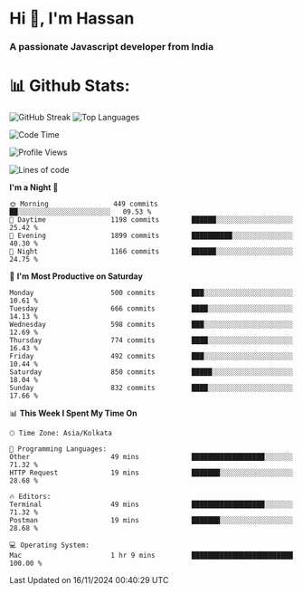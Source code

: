 # Hi 👋, I'm Hassan
### A passionate Javascript developer from India


# 📊 Github Stats:
![GitHub Streak](https://github-readme-streak-stats.herokuapp.com/?user=codeblooded47&theme=dracula&hide_border=false)
![Top Languages](https://github-readme-stats.vercel.app/api/top-langs/?username=codeblooded47&layout=compact&theme=dracula)



<!--START_SECTION:waka-->
![Code Time](http://img.shields.io/badge/Code%20Time-869%20hrs%2039%20mins-blue)

![Profile Views](http://img.shields.io/badge/Profile%20Views-0-blue)

![Lines of code](https://img.shields.io/badge/From%20Hello%20World%20I%27ve%20Written-23.8%20million%20lines%20of%20code-blue)

**I'm a Night 🦉** 

```text
🌞 Morning                449 commits         ██░░░░░░░░░░░░░░░░░░░░░░░   09.53 % 
🌆 Daytime                1198 commits        ██████░░░░░░░░░░░░░░░░░░░   25.42 % 
🌃 Evening                1899 commits        ██████████░░░░░░░░░░░░░░░   40.30 % 
🌙 Night                  1166 commits        ██████░░░░░░░░░░░░░░░░░░░   24.75 % 
```
📅 **I'm Most Productive on Saturday** 

```text
Monday                   500 commits         ███░░░░░░░░░░░░░░░░░░░░░░   10.61 % 
Tuesday                  666 commits         ████░░░░░░░░░░░░░░░░░░░░░   14.13 % 
Wednesday                598 commits         ███░░░░░░░░░░░░░░░░░░░░░░   12.69 % 
Thursday                 774 commits         ████░░░░░░░░░░░░░░░░░░░░░   16.43 % 
Friday                   492 commits         ███░░░░░░░░░░░░░░░░░░░░░░   10.44 % 
Saturday                 850 commits         █████░░░░░░░░░░░░░░░░░░░░   18.04 % 
Sunday                   832 commits         ████░░░░░░░░░░░░░░░░░░░░░   17.66 % 
```


📊 **This Week I Spent My Time On** 

```text
🕑︎ Time Zone: Asia/Kolkata

💬 Programming Languages: 
Other                    49 mins             ██████████████████░░░░░░░   71.32 % 
HTTP Request             19 mins             ███████░░░░░░░░░░░░░░░░░░   28.68 % 

🔥 Editors: 
Terminal                 49 mins             ██████████████████░░░░░░░   71.32 % 
Postman                  19 mins             ███████░░░░░░░░░░░░░░░░░░   28.68 % 

💻 Operating System: 
Mac                      1 hr 9 mins         █████████████████████████   100.00 % 
```


 Last Updated on 16/11/2024 00:40:29 UTC
<!--END_SECTION:waka-->

